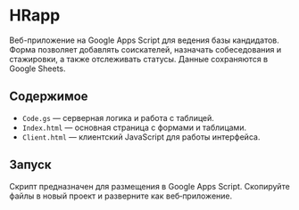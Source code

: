 # HRapp

Веб-приложение на Google Apps Script для ведения базы кандидатов. 
Форма позволяет добавлять соискателей, назначать собеседования и стажировки, 
а также отслеживать статусы. Данные сохраняются в Google Sheets.

## Содержимое
- `Code.gs` — серверная логика и работа с таблицей.
- `Index.html` — основная страница с формами и таблицами.
- `Client.html` — клиентский JavaScript для работы интерфейса.

## Запуск
Скрипт предназначен для размещения в Google Apps Script. Скопируйте файлы в новый проект и разверните как веб‑приложение.
